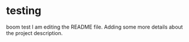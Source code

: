 # testing
boom test
I am editing the README file. Adding some more details about the project description.

